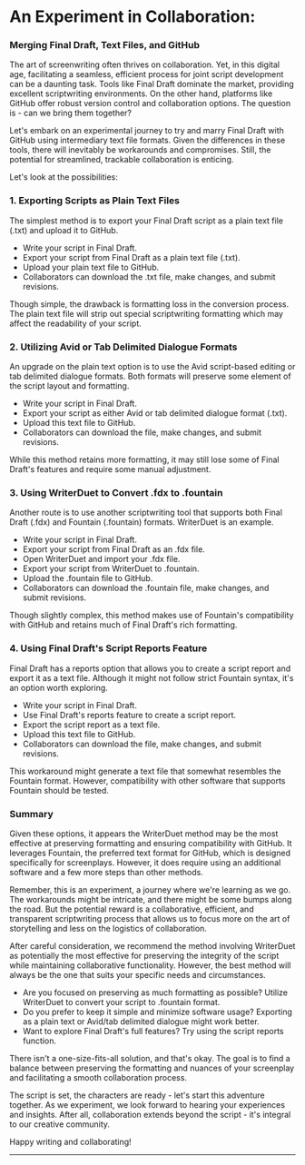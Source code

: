 # An Experiment in Collaboration: 
### Merging Final Draft, Text Files, and GitHub

The art of screenwriting often thrives on collaboration. Yet, in this digital age, facilitating a seamless, efficient process for joint script development can be a daunting task. Tools like Final Draft dominate the market, providing excellent scriptwriting environments. On the other hand, platforms like GitHub offer robust version control and collaboration options. The question is - can we bring them together?

Let's embark on an experimental journey to try and marry Final Draft with GitHub using intermediary text file formats. Given the differences in these tools, there will inevitably be workarounds and compromises. Still, the potential for streamlined, trackable collaboration is enticing. 

Let's look at the possibilities:

### 1. Exporting Scripts as Plain Text Files

The simplest method is to export your Final Draft script as a plain text file (.txt) and upload it to GitHub. 

- Write your script in Final Draft.
- Export your script from Final Draft as a plain text file (.txt).
- Upload your plain text file to GitHub.
- Collaborators can download the .txt file, make changes, and submit revisions.

Though simple, the drawback is formatting loss in the conversion process. The plain text file will strip out special scriptwriting formatting which may affect the readability of your script.

### 2. Utilizing Avid or Tab Delimited Dialogue Formats

An upgrade on the plain text option is to use the Avid script-based editing or tab delimited dialogue formats. Both formats will preserve some element of the script layout and formatting.

- Write your script in Final Draft.
- Export your script as either Avid or tab delimited dialogue format (.txt).
- Upload this text file to GitHub.
- Collaborators can download the file, make changes, and submit revisions.

While this method retains more formatting, it may still lose some of Final Draft's features and require some manual adjustment.

### 3. Using WriterDuet to Convert .fdx to .fountain

Another route is to use another scriptwriting tool that supports both Final Draft (.fdx) and Fountain (.fountain) formats. WriterDuet is an example.

- Write your script in Final Draft.
- Export your script from Final Draft as an .fdx file.
- Open WriterDuet and import your .fdx file.
- Export your script from WriterDuet to .fountain.
- Upload the .fountain file to GitHub.
- Collaborators can download the .fountain file, make changes, and submit revisions.

Though slightly complex, this method makes use of Fountain's compatibility with GitHub and retains much of Final Draft's rich formatting.

### 4. Using Final Draft's Script Reports Feature

Final Draft has a reports option that allows you to create a script report and export it as a text file. Although it might not follow strict Fountain syntax, it's an option worth exploring.

- Write your script in Final Draft.
- Use Final Draft's reports feature to create a script report.
- Export the script report as a text file.
- Upload this text file to GitHub.
- Collaborators can download the file, make changes, and submit revisions.

This workaround might generate a text file that somewhat resembles the Fountain format. However, compatibility with other software that supports Fountain should be tested.

### Summary

Given these options, it appears the WriterDuet method may be the most effective at preserving formatting and ensuring compatibility with GitHub. It leverages Fountain, the preferred text format for GitHub, which is designed specifically for screenplays. However, it does require using an additional software and a few more steps than other methods.

Remember, this is an experiment, a journey where we're learning as we go. The workarounds might be intricate, and there might be some bumps along the road. But the potential reward is a collaborative, efficient, and transparent scriptwriting process that allows us to focus more on the art of storytelling and less on the logistics of collaboration. 

After careful consideration, we recommend the method involving WriterDuet as potentially the most effective for preserving the integrity of the script while maintaining collaborative functionality. However, the best method will always be the one that suits your specific needs and circumstances.

- Are you focused on preserving as much formatting as possible? Utilize WriterDuet to convert your script to .fountain format.
- Do you prefer to keep it simple and minimize software usage? Exporting as a plain text or Avid/tab delimited dialogue might work better.
- Want to explore Final Draft's full features? Try using the script reports function.

There isn't a one-size-fits-all solution, and that's okay. The goal is to find a balance between preserving the formatting and nuances of your screenplay and facilitating a smooth collaboration process.

The script is set, the characters are ready - let's start this adventure together. As we experiment, we look forward to hearing your experiences and insights. After all, collaboration extends beyond the script - it's integral to our creative community.

Happy writing and collaborating!

---

